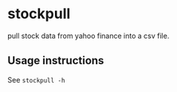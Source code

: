 # stockpull

pull stock data from yahoo finance into a csv file.

## Usage instructions

See `stockpull -h`
